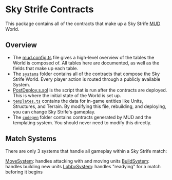 # Sky Strife Contracts

This package contains all of the contracts that make up a Sky Strife [MUD](https://mud.dev) World.

## Overview

- The [mud.config.ts](./mud.config.ts) file gives a high-level overview of the tables the World is composed of. All tables here are documented, as well as the fields that make up each table.
- The [`systems`](./src/systems) folder contains all of the contracts that compose the Sky Strife World. Every player action is routed through a publicly available System.
- [PostDeploy.s.sol](./script/PostDeploy.s.sol) is the script that is run after the contracts are deployed. This is where the initial state of the World is set up.
- [`templates.ts`](./ts/templates/templates.ts) contains the data for in-game entities like Units, Structures, and Terrain. By modifying this file, rebuilding, and deploying, you can change Sky Strife's gameplay.
- The [`codegen`](./src/codegen/) folder contains contracts generated by MUD and the templating system. You should never need to modify this directly.

## Match Systems

There are only 3 systems that handle all gameplay within a Sky Strife match:

[MoveSystem](./src/systems/MoveSystem.sol): handles attacking with and moving units
[BuildSystem](./src/systems/BuildSystem.sol): handles building new units
[LobbySystem](./src/systems/LobbySystem.sol): handles "readying" for a match beforing it begins